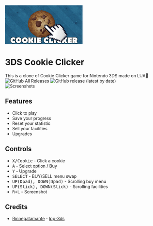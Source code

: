 ![Cookie Clicker logo](/logo.png)
# 3DS Cookie Clicker
This is a clone of Cookie Clicker game for Nintendo 3DS made on LUA:cookie:<br>
![GitHub All Releases](https://img.shields.io/github/downloads/Creckeryop/3dsCookieClicker/total?style=flat-square)
![GitHub release (latest by date)](https://img.shields.io/github/v/release/Creckeryop/3dsCookieClicker?style=flat-square)<br>
![Screenshots](/record.gif)
## Features
* Click to play
* Save your progress
* Reset your statistic
* Sell your facilities
* Upgrades
## Controls
* <kbd>X/Cookie</kbd> - Click a cookie
* <kbd>A</kbd> - Select option / Buy 
* <kbd>Y</kbd> - Upgrade
* <kbd>SELECT</kbd> - BUY/SELL menu swap
* <kbd>UP(Dpad), DOWN(Dpad)</kbd> - Scrolling buy menu
* <kbd>UP(Stick), DOWN(Stick)</kbd> - Scrolling facilities
* <kbd>R+L</kbd> - Screenshot
## Credits
* [Rinnegatamante](https://github.com/Rinnegatamante/) - [lpp-3ds](https://github.com/Rinnegatamante/lpp-3ds)
